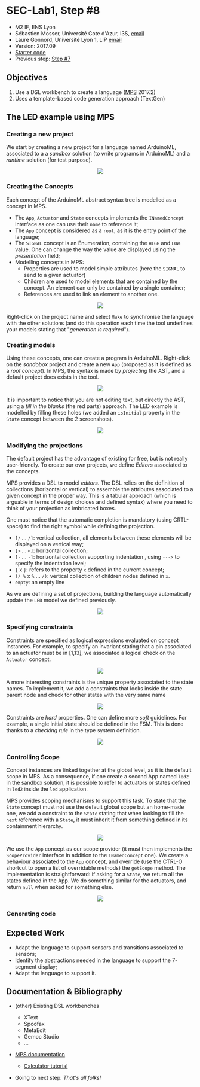# SEC-Lab1, Step #8

  * M2 IF, ENS Lyon
  * Sébastien Mosser, Université Cote d'Azur, I3S, [email](mailto:mosser@i3s.unice.fr)
  * Laure Gonnord, Université Lyon 1, LIP [email](mailto:laure.gonnord@ens-lyon.fr)
  * Version: 2017.09
  * [Starter code](https://github.com/mosser/sec-labs/tree/master/lab_1/_code/step8)
  * Previous step: [Step #7](https://github.com/mosser/sec-labs/blob/master/lab_1/step_7.md)

## Objectives

  1. Use a DSL workbench to create a language ([MPS](https://confluence.jetbrains.com/display/MPS/Download+MPS)  2017.2)
  2. Uses a template-based code generation approach (TextGen)

## The LED example using MPS

### Creating a new project

We start by creating a new project for a language named ArduinoML, associated to a a _sandbox_ solution (to write programs in ArduinoML) and a _runtime_ solution (for test purpose).

<p align="center">
  <img src="https://raw.githubusercontent.com/mosser/sec-labs/master/lab_1/figs/mps/1_create_project.png" />
</p>

### Creating the Concepts

Each concept of the ArduinoML abstract syntax tree is modelled as a concept in MPS.

  * The `App`, `Actuator` and `State` concepts implements the `INamedConcept` interface as one can use their `name` to reference it;
  * The `App` concept is considered as a `root`, as it is the entry point of the language;
  * The `SIGNAL` concept is an Enumeration, containing the `HIGH` and `LOW` value. One can change the way the value are displayed using the _presentation_ field;
  * Modelling concepts in MPS:
    * Properties are used to model simple attributes (here the `SIGNAL` to send to a given actuator)
    * Children are used to model elements that are contained by the concept. An element can only be contained by a single container;
    * References are used to link an element to another one.

<p align="center">
  <img src="https://raw.githubusercontent.com/mosser/sec-labs/master/lab_1/figs/mps/2_concepts.png" />
</p>

Right-click on the project name and select `Make` to synchronise the language with the other solutions (and do this operation each time the tool underlines your models stating that "_generation is required_").

### Creating models 

Using these concepts, one can create a program in ArduinoML. Right-click on the _sandobox_ project and create a new `App` (proposed as it is defined as a _root concept_). In MPS, the syntax is made by _projecting_ the AST, and a default project does exists in the tool. 

<p align="center">
  <img src="https://raw.githubusercontent.com/mosser/sec-labs/master/lab_1/figs/mps/3_template.png" />
</p>

It is important to notice that you are not editing text, but directly the AST, using a _fill in the blanks_ (the red parts) approach. The LED example is modelled by filling these holes (we added an `isInitial` property in the `State` concept between the 2 screenshots).

<p align="center">
  <img src="https://raw.githubusercontent.com/mosser/sec-labs/master/lab_1/figs/mps/4_LED.png" />
</p>

### Modifying the projections

The default project has the advantage of existing for free, but is not really user-friendly. To create our own projects, we define _Editors_ associated to the concepts.

MPS provides a DSL to model _editors_. The DSL relies on the definition of collections (horizontal or vertical) to assemble the attributes associated to a given concept in the proper way. This is a tabular approach (which is arguable in terms of design choices and defined syntax) where you need to think of your projection as imbricated boxes. 

One must notice that the automatic completion is mandatory (using CRTL-space) to find the right symbol while defining the projection.

  * `[/` ... `/]`: vertical collection, all elements between these elements will be displayed on a vertical way;
  *  `[>` ... `<]`: horizontal collection;
  * `[-` ... `-]`: horizontal collection supporting indentation , using `--->` to specify the indentation level;
  * `{` x `}`: refers to the property `x` defined in the current concept;
  * `(/ %` x `%` ... `/)`: vertical collection of children nodes defined in `x`.
  * `empty`: an empty line

As we are defining a set of projections, building the language automatically update the `LED` model we defined previously.

<p align="center">
  <img src="https://raw.githubusercontent.com/mosser/sec-labs/master/lab_1/figs/mps/5_editor.png" />
</p>

### Specifying constraints

Constraints are specified as logical expressions evaluated on concept instances. For example, to specify an invariant stating that a pin associated to an actuator must be in [1,13], we associated a logical check on the `Actuator` concept.

<p align="center">
  <img src="https://raw.githubusercontent.com/mosser/sec-labs/master/lab_1/figs/mps/6_constraint_pin.png" />
</p>


A more interesting constraints is the unique property associated to the state names. To implement it, we add a constraints that looks inside the state parent node and check for other states with the very same name

<p align="center">
  <img src="https://raw.githubusercontent.com/mosser/sec-labs/master/lab_1/figs/mps/7_name.png" />
</p>

Constraints are _hard_ properties. One can define more _soft_ guidelines. For example, a single initial state should be defined in the FSM. This is done thanks to a _checking rule_ in the type system definition.

<p align="center">
  <img src="https://raw.githubusercontent.com/mosser/sec-labs/master/lab_1/figs/mps/8_check_unique.png" />
</p>

### Controlling Scope

Concept instances are linked together at the global level, as it is the default scope in MPS. As a consequence, if one create a second App named `led2` in the sandbox solution, it is possible to refer to actuators or states defined in `led2` inside the `led` application.

MPS provides scoping mechanisms to support this task. To state that the `State` concept must not use the default global scope but an home-made one, we add a constraint to the `State` stating that when looking to fill the `next` reference with a `State`, it must inherit it from something defined in its containment hierarchy.
 
<p align="center">
  <img src="https://raw.githubusercontent.com/mosser/sec-labs/master/lab_1/figs/mps/9_scope_inherit.png" />
</p>

We use the `App` concept as our scope provider (it must then implements the `ScopeProvider` interface in addition to the `INamedConcept` one). We create a behaviour associated to the `App` concept, and override (use the CTRL-O shortcut to open a list of overridable methods) the `getScope` method. The implementation is straightforward: if asking for a `State`, we return all the states defined in the App. We do something similar for the actuators, and return `null` when asked for something else.

<p align="center">
  <img src="https://raw.githubusercontent.com/mosser/sec-labs/master/lab_1/figs/mps/10_behavior.png" />
</p>
 
### Generating code



## Expected Work

  * Adapt the language to support sensors and transitions associated to sensors;
  * Identify the abstractions needed in the language to support the 7-segment display;
  * Adapt the language to support it.

## Documentation & Bibliography

  * (other) Existing DSL workbenches
    * XText
    * Spoofax
    * MetaEdit 
    * Gemoc Studio
    * ...
  * [MPS documentation](https://confluence.jetbrains.com/display/MPSD20172/MPS+User%27s+Guide) 
    * [Calculator tutorial](https://www.jetbrains.com/help/mps/mps-calculator-language-tutorial.html) 

  * Going to next step: _That's all folks!_